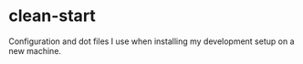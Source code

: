 # clean-start

Configuration and dot files I use when installing my development setup on a new machine.
